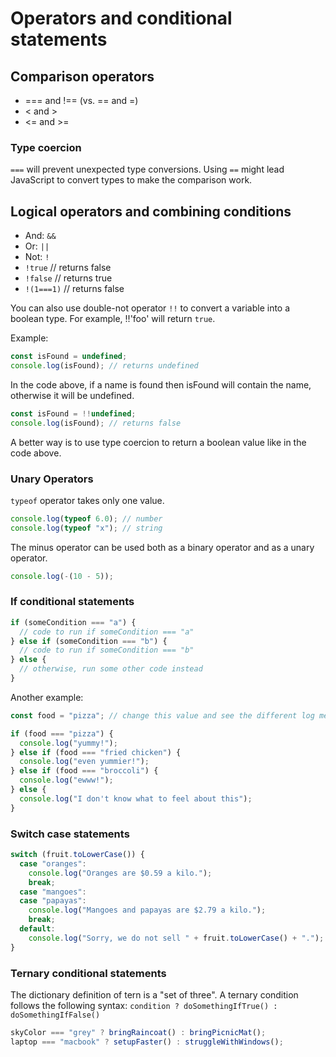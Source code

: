 # Operators and conditional statements

## Comparison operators

- === and !== (vs. == and =)
- < and >
- <= and >=

### Type coercion

`===` will prevent unexpected type conversions. Using `==` might lead JavaScript to convert types to make the comparison work.

## Logical operators and combining conditions

- And: `&&`
- Or: `||`
- Not: `!`
- `!true` // returns false
- `!false` // returns true
- `!(1===1)` // returns false

You can also use double-not operator `!!` to convert a variable into a boolean type. For example, !!'foo' will return `true`.

Example:

```js
const isFound = undefined;
console.log(isFound); // returns undefined
```

In the code above, if a name is found then isFound will contain the name, otherwise it will be undefined.

```js
const isFound = !!undefined;
console.log(isFound); // returns false
```

A better way is to use type coercion to return a boolean value like in the code above.

### Unary Operators

`typeof` operator takes only one value.

```js
console.log(typeof 6.0); // number
console.log(typeof "x"); // string
```

The minus operator can be used both as a binary operator and as a unary operator.

```js
console.log(-(10 - 5));
```

### If conditional statements

```js
if (someCondition === "a") {
  // code to run if someCondition === "a"
} else if (someCondition === "b") {
  // code to run if someCondition === "b"
} else {
  // otherwise, run some other code instead
}
```

Another example:

```js
const food = "pizza"; // change this value and see the different log messages

if (food === "pizza") {
  console.log("yummy!");
} else if (food === "fried chicken") {
  console.log("even yummier!");
} else if (food === "broccoli") {
  console.log("ewww!");
} else {
  console.log("I don't know what to feel about this");
}
```

### Switch case statements

```js
switch (fruit.toLowerCase()) {
  case "oranges":
    console.log("Oranges are $0.59 a kilo.");
    break;
  case "mangoes":
  case "papayas":
    console.log("Mangoes and papayas are $2.79 a kilo.");
    break;
  default:
    console.log("Sorry, we do not sell " + fruit.toLowerCase() + ".");
}
```

### Ternary conditional statements

The dictionary definition of tern is a "set of three". A ternary condition follows the following syntax: `condition ? doSomethingIfTrue() : doSomethingIfFalse()`

```js
skyColor === "grey" ? bringRaincoat() : bringPicnicMat();
laptop === "macbook" ? setupFaster() : struggleWithWindows();
```
